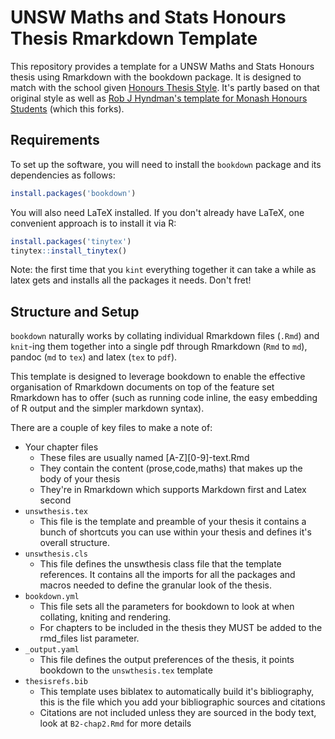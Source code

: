 UNSW Maths and Stats Honours Thesis Rmarkdown Template
=========================================

This repository provides a template for a UNSW Maths and Stats Honours thesis using Rmarkdown with the bookdown package. It is designed to match with the school given [Honours Thesis Style](https://www.maths.unsw.edu.au/currentstudents/honours-thesis-information). It's partly based on that original style as well as [Rob J Hyndman's template for Monash Honours Students](https://github.com/robjhyndman/MonashHonoursThesis) (which this forks).


## Requirements

To set up the software, you will need to install the `bookdown` package and its dependencies as follows:

```r
install.packages('bookdown')
```
You will also need LaTeX installed. If you don't already have LaTeX, one convenient approach is to install it via R:

```r
install.packages('tinytex')
tinytex::install_tinytex()
```

Note: the first time that you `kint` everything together it can take a while as 
latex gets and installs all the packages it needs. Don't fret!


## Structure and Setup

`bookdown` naturally works by collating individual Rmarkdown files (`.Rmd`) and
`knit`-ing them together into a single pdf through Rmarkdown (`Rmd` to `md`), 
pandoc (`md` to `tex`) and latex (`tex` to `pdf`). 

This template is designed to leverage bookdown to enable the effective 
organisation of Rmarkdown documents on top of the feature set Rmarkdown has to 
offer (such as running code inline, the easy embedding of R output and the simpler 
markdown syntax). 

There are a couple of key files to make a note of:

* Your chapter files 
  * These files are usually named [A-Z][0-9]-text.Rmd
  * They contain the content (prose,code,maths) that makes up the body of your thesis
  * They're in Rmarkdown which supports Markdown first and Latex second
* `unswthesis.tex`
  * This file is the template and preamble of your thesis it contains a bunch of 
  shortcuts you can use within your thesis and defines it's overall structure.
* `unswthesis.cls`
  * This file defines the unswthesis class file that the template references. 
  It contains all the imports for all the packages and macros needed to 
  define the granular look of the thesis. 
* `bookdown.yml`
  * This file sets all the parameters for bookdown to look at when collating, 
  kniting and rendering.
  * For chapters to be included in the thesis they MUST be added to the rmd_files
list parameter. 
* `_output.yaml`
  * This file defines the output preferences of the thesis, it points bookdown 
  to the `unswthesis.tex` template
* `thesisrefs.bib`
  * This template uses biblatex to automatically build it's bibliography, 
  this is the file which you add your bibliographic sources and citations
  * Citations are not included unless they are sourced in the body text, 
  look at `B2-chap2.Rmd` for more details
